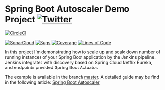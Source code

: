 # Spring Boot Autoscaler Demo Project [![Twitter](https://img.shields.io/twitter/follow/piotr_minkowski.svg?style=social&logo=twitter&label=Follow%20Me)](https://twitter.com/piotr_minkowski)

[![CircleCI](https://circleci.com/gh/piomin/sample-spring-boot-autoscaler.svg?style=svg)](https://circleci.com/gh/piomin/sample-spring-boot-autoscaler)

[![SonarCloud](https://sonarcloud.io/images/project_badges/sonarcloud-black.svg)](https://sonarcloud.io/dashboard?id=piomin_sample-spring-boot-autoscaler)
[![Bugs](https://sonarcloud.io/api/project_badges/measure?project=piomin_sample-spring-boot-autoscaler&metric=bugs)](https://sonarcloud.io/dashboard?id=piomin_sample-spring-boot-autoscaler)
[![Coverage](https://sonarcloud.io/api/project_badges/measure?project=piomin_sample-spring-boot-autoscaler&metric=coverage)](https://sonarcloud.io/dashboard?id=piomin_sample-spring-boot-autoscaler)
[![Lines of Code](https://sonarcloud.io/api/project_badges/measure?project=piomin_sample-spring-boot-autoscaler&metric=ncloc)](https://sonarcloud.io/dashboard?id=piomin_sample-spring-boot-autoscaler)

In this project I'm demonstrating how to scale up and scale down number of running instances of your Spring Boot application by the Jenkins pipeline. Jenkins integrates with discovery based on Spring Cloud Netflix Eureka, and endpoints provided Spring Boot Actuator. 

The example is available in the branch [master](https://github.com/piomin/sample-spring-boot-autoscaler/tree/master). A detailed guide may be find in the following article: [Spring Boot Autoscaler](https://piotrminkowski.com/2018/09/18/spring-boot-autoscaler/)
